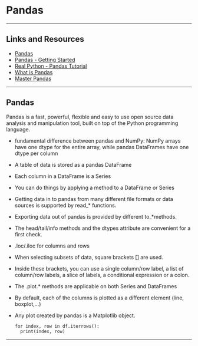 # Pandas

<hr>

## Links and Resources

- [Pandas](https://pandas.pydata.org/pandas-docs/stable/user_guide/10min.html)
- [Pandas - Getting Started](https://pandas.pydata.org/pandas-docs/stable/getting_started/intro_tutorials/index.html)
- [Real Python - Pandas Tutorial](https://realpython.com/learning-paths/pandas-data-science/)
- [What is Pandas](https://www.youtube.com/watch?v=dcqPhpY7tWk&t=391s)
- [Master Pandas](https://towardsdatascience.com/be-a-more-efficient-data-scientist-today-master-pandas-with-this-guide-ea362d27386)

<hr>

## Pandas

Pandas is a fast, powerful, flexible and easy to use open source data analysis and manipulation tool, built on top of the Python programming language.

- fundamental difference between pandas and NumPy: NumPy arrays have one dtype for the entire array, while pandas DataFrames have one dtype per column
- A table of data is stored as a pandas DataFrame
- Each column in a DataFrame is a Series
- You can do things by applying a method to a DataFrame or Series
- Getting data in to pandas from many different file formats or data sources is supported by read_* functions.
- Exporting data out of pandas is provided by different to_*methods.
- The head/tail/info methods and the dtypes attribute are convenient for a first check.
- .loc/.iloc for columns and rows
- When selecting subsets of data, square brackets [] are used.
- Inside these brackets, you can use a single column/row label, a list of column/row labels, a slice of labels, a conditional expression or a colon.
- The .plot.* methods are applicable on both Series and DataFrames
- By default, each of the columns is plotted as a different element (line, boxplot,…)
- Any plot created by pandas is a Matplotlib object.

      for index, row in df.iterrows():
        print(index, row)

<hr>

